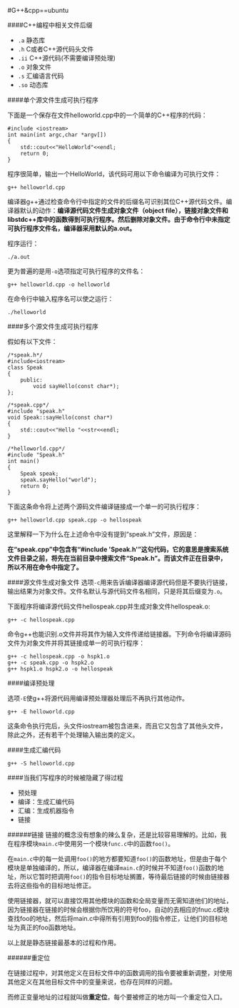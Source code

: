 #G++&cpp==ubuntu

####C++编程中相关文件后缀

- `.a` 静态库
- `.h` C或者C++源代码头文件
- `.ii` C++源代码(不需要编译预处理)
- `.o` 对象文件
- `.s` 汇编语言代码
- `.so` 动态库

####单个源文件生成可执行程序

下面是一个保存在文件helloworld.cpp中的一个简单的C++程序的代码：

	#include <iostream>
	int main(int argc,char *argv[])
	{
		std::cout<<"HelloWorld"<<endl;
		return 0;
	}
程序很简单，输出一个HelloWorld，该代码可用以下命令编译为可执行文件：

	g++ helloworld.cpp
编译器g++通过检查命令行中指定的文件的后缀名可识别其位C++源代码文件。编译器默认的动作：**编译源代码文件生成对象文件（object file），链接对象文件和libstdc++库中的函数得到可执行程序。然后删除对象文件。由于命令行中未指定可执行程序文件名，编译器采用默认的a.out。**

程序运行：

	./a.out
更为普遍的是用`-o`选项指定可执行程序的文件名：

	g++ helloworld.cpp -o helloworld
在命令行中输入程序名可以使之运行：

	./helloworld
####多个源文件生成可执行程序

假如有以下文件：

	/*speak.h*/
	#include<iostream>
	class Speak
	{
		public:
			void sayHello(const char*);
	};	
	
	/*speak.cpp*/
	#include "speak.h"
	void Speak::sayHello(const char*)
	{
		std::cout<<"Hello "<<str<<endl;
	}
	
	/*helloworld.cpp*/
	#include "Speak.h"
	int main()
	{
		Speak speak;
		speak.sayHello("world");
		return 0;
	}
下面这条命令将上述两个源码文件编译链接成一个单一的可执行程序：

	g++ helloworld.cpp speak.cpp -o hellospeak

这里解释一下为什么在上述命令中没有提到“speak.h”文件，原因是：

**在“speak.cpp”中包含有“#include 'Speak.h'”这句代码，它的意思是搜索系统文件目录之前，将先在当前目录中搜索文件“Speak.h”。而该文件正在目录中，所以不用在命令中指定了。**	

####源文件生成对象文件
选项`-c`用来告诉编译器编译源代码但是不要执行链接，输出结果为对象文件。文件名默认与源代码文件名相同，只是将其后缀变为`.o`。

下面程序将编译源代码文件hellospeak.cpp并生成对象文件hellospeak.o:

	g++ -c hellospeak.cpp 
	
命令g++也能识别.o文件并将其作为输入文件传递给链接器。下列命令将编译源码文件为对象文件并将其链接成单一的可执行程序：

	g++ -c hellospeak.cpp -o hspk1.o
	g++ -c speak.cpp -o hspk2.o
	g++ hspk1.o hspk2.o -o hellospeak
####编译预处理

选项`-E`使g++将源代码用编译预处理器处理后不再执行其他动作。

	g++ -E helloworld.cpp
	
这条命令执行完后，头文件iostream被包含进来，而且它又包含了其他头文件，除此之外，还有若干个处理输入输出类的定义。

####生成汇编代码

	g++ -S helloworld.cpp
	
	
####当我们写程序的时候被隐藏了得过程

- 预处理
- 编译：生成汇编代码
- 汇编：生成机器指令
- 链接

######链接
链接的概念没有想象的辣么复杂，还是比较容易理解的。比如，我在程序模块`main.c`中使用另一个模块`func.c`中的函数`foo()`。

在`main.c`中的每一处调用`foo()`的地方都要知道`foo()`的函数地址，但是由于每个模块是单独编译的，所以，编译器在编译`main.c`的时候并不知道`foo()`函数的地址，所以它暂时把调用`foo()`的指令目标地址搁置，等待最后链接的时候由链接器去将这些指令的目标地址修正。

使用链接器，就可以直接饮用其他模块的函数和全局变量而无需知道他们的地址，因为链接器在链接的时候会根据你所饮用的符号foo，自动的去相应的fnuc.c模块查找foo的地址，然后将main.c中得所有引用到foo的指令修正，让他们的目标地址为真正的foo函数地址。

以上就是静态链接最基本的过程和作用。

######重定位

在链接过程中，对其他定义在目标文件中的函数调用的指令要被重新调整，对使用其他定义在其他目标文件中的变量来说，也存在同样的问题。

而修正变量地址的过程就叫做**重定位**，每个要被修正的地方叫一个重定位入口。
